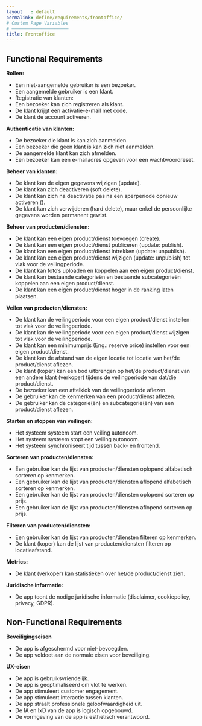 ```yaml
---
layout   : default
permalink: define/requirements/frontoffice/
# Custom Page Variables
# ─────────────────────
title: Frontoffice
---
```


Functional Requirements
-----------------------

**Rollen:**
- Een niet-aangemelde gebruiker is een bezoeker.
- Een aangemelde gebruiker is een klant.
- Registratie van klanten:
- Een bezoeker kan zich registreren als klant.
- De klant krijgt een activatie-e-mail met code.
- De klant de account activeren.

**Authenticatie van klanten:**
- De bezoeker die klant is kan zich aanmelden.
- Een bezoeker die geen klant is kan zich niet aanmelden.
- De aangemelde klant kan zich afmelden.
- Een bezoeker kan een e-mailadres opgeven voor een wachtwoordreset.

**Beheer van klanten:**
- De klant kan de eigen gegevens wijzigen (update).
- De klant kan zich deactiveren (soft delete).
- De klant kan zich na deactivatie pas na een sperperiode opnieuw activeren ().
- De klant kan zich verwijderen (hard delete), maar enkel de persoonlijke gegevens worden permanent gewist.

**Beheer van producten/diensten:**
- De klant kan een eigen product/dienst toevoegen (create).
- De klant kan een eigen product/dienst publiceren (update: publish).
- De klant kan een eigen product/dienst intrekken (update: unpublish).
- De klant kan een eigen product/dienst wijzigen (update: unpublish) tot vlak voor de veilingperiode.
- De klant kan foto’s uploaden en koppelen aan een eigen product/dienst.
- De klant kan bestaande categorieën en bestaande subcategorieën koppelen aan een eigen product/dienst.
- De klant kan een eigen product/dienst hoger in de ranking laten plaatsen.

**Veilen van producten/diensten:**
- De klant kan de veilingperiode voor een eigen product/dienst instellen tot vlak voor de veilingperiode.
- De klant kan de veilingperiode voor een eigen product/dienst wijzigen tot vlak voor de veilingperiode.
- De klant kan een minimumprijs (Eng.: reserve price) instellen voor een eigen product/dienst.
- De klant kan de afstand van de eigen locatie tot locatie van het/de product/dienst aflezen.
- De klant (koper) kan een bod uitbrengen op het/de product/dienst van een andere klant (verkoper) tijdens de veilingperiode van dat/die product/dienst.
- De bezoeker kan een aftelklok van de veilingperiode aflezen.
- De gebruiker kan de kenmerken van een product/dienst aflezen.
- De gebruiker kan de categorie(ën) en subcategorie(ën) van een product/dienst aflezen.

**Starten en stoppen van veilingen:**
- Het systeem systeem start een veiling autonoom.
- Het systeem systeem stopt een veiling autonoom.
- Het systeem synchroniseert tijd tussen back- en frontend.

**Sorteren van producten/diensten:**
- Een gebruiker kan de lijst van producten/diensten oplopend alfabetisch sorteren op kenmerken.
- Een gebruiker kan de lijst van producten/diensten aflopend alfabetisch sorteren op kenmerken.
- Een gebruiker kan de lijst van producten/diensten oplopend sorteren op prijs.
- Een gebruiker kan de lijst van producten/diensten aflopend sorteren op prijs.

**Filteren van producten/diensten:**
- Een gebruiker kan de lijst van producten/diensten filteren op kenmerken.
- De klant (koper) kan de lijst van producten/diensten filteren op locatieafstand.

**Metrics:**
- De klant (verkoper) kan statistieken over het/de product/dienst zien.

**Juridische informatie:**
- De app toont de nodige juridische informatie (disclaimer, cookiepolicy, privacy, GDPR).

Non-Functional Requirements
---------------------------

**Beveiligingseisen**
- De app is afgeschermd voor niet-bevoegden.
- De app voldoet aan de normale eisen voor beveiliging.

**UX-eisen**
- De app is gebruiksvriendelijk.
- De app is geoptimaliseerd om vlot te werken.
- De app stimuleert customer engagement.
- De app stimuleert interactie tussen klanten.
- De app straalt professionele geloofwaardigheid uit.
- De IA en IxD van de app is logisch opgebouwd.
- De vormgeving van de app is esthetisch verantwoord.